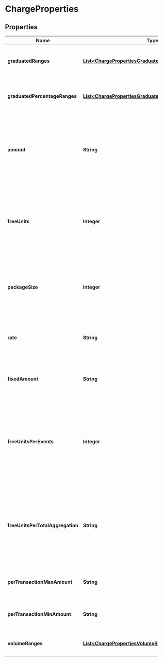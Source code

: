

# ChargeProperties


## Properties

| Name | Type | Description | Notes |
|------------ | ------------- | ------------- | -------------|
|**graduatedRanges** | [**List&lt;ChargePropertiesGraduatedRangesInner&gt;**](ChargePropertiesGraduatedRangesInner.md) | Graduated ranges, sorted from bottom to top tiers, used for a &#x60;graduated&#x60; charge model. |  [optional] |
|**graduatedPercentageRanges** | [**List&lt;ChargePropertiesGraduatedPercentageRangesInner&gt;**](ChargePropertiesGraduatedPercentageRangesInner.md) | Graduated percentage ranges, sorted from bottom to top tiers, used for a &#x60;graduated_percentage&#x60; charge model. |  [optional] |
|**amount** | **String** | - The unit price, excluding tax, for a &#x60;standard&#x60; charge model. It is expressed as a decimal value. - The amount, excluding tax, for a complete set of units in a &#x60;package&#x60; charge model. It is expressed as a decimal value. |  [optional] |
|**freeUnits** | **Integer** | The quantity of units that are provided free of charge for each billing period in a &#x60;package&#x60; charge model. This field specifies the number of units that customers can use without incurring any additional cost during each billing cycle. |  [optional] |
|**packageSize** | **Integer** | The quantity of units included in each pack or set for a &#x60;package&#x60; charge model. It indicates the number of units that are bundled together as a single package or set within the pricing structure. |  [optional] |
|**rate** | **String** | The percentage rate that is applied to the amount of each transaction for a &#x60;percentage&#x60; charge model. It is expressed as a decimal value. |  [optional] |
|**fixedAmount** | **String** | The fixed fee that is applied to each transaction for a &#x60;percentage&#x60; charge model. It is expressed as a decimal value. |  [optional] |
|**freeUnitsPerEvents** | **Integer** | The count of transactions that are not impacted by the &#x60;percentage&#x60; rate and fixed fee in a percentage charge model. This field indicates the number of transactions that are exempt from the calculation of charges based on the specified percentage rate and fixed fee. |  [optional] |
|**freeUnitsPerTotalAggregation** | **String** | The transaction amount that is not impacted by the &#x60;percentage&#x60; rate and fixed fee in a percentage charge model. This field indicates the portion of the transaction amount that is exempt from the calculation of charges based on the specified percentage rate and fixed fee. |  [optional] |
|**perTransactionMaxAmount** | **String** | Specifies the maximum allowable spending for a single transaction. Working as a transaction cap. |  [optional] |
|**perTransactionMinAmount** | **String** | Specifies the minimum allowable spending for a single transaction. Working as a transaction floor. |  [optional] |
|**volumeRanges** | [**List&lt;ChargePropertiesVolumeRangesInner&gt;**](ChargePropertiesVolumeRangesInner.md) | Volume ranges, sorted from bottom to top tiers, used for a &#x60;volume&#x60; charge model. |  [optional] |




